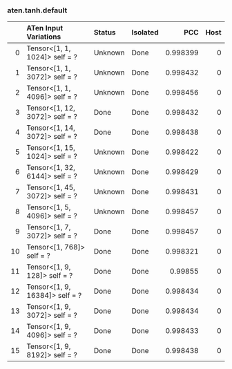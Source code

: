 ### aten.tanh.default
|    | ATen Input Variations          | Status   | Isolated   |      PCC |   Host |
|---:|:-------------------------------|:---------|:-----------|---------:|-------:|
|  0 | Tensor<[1, 1, 1024]> self = ?  | Unknown  | Done       | 0.998399 |      0 |
|  1 | Tensor<[1, 1, 3072]> self = ?  | Unknown  | Done       | 0.998432 |      0 |
|  2 | Tensor<[1, 1, 4096]> self = ?  | Unknown  | Done       | 0.998456 |      0 |
|  3 | Tensor<[1, 12, 3072]> self = ? | Done     | Done       | 0.998432 |      0 |
|  4 | Tensor<[1, 14, 3072]> self = ? | Done     | Done       | 0.998438 |      0 |
|  5 | Tensor<[1, 15, 1024]> self = ? | Unknown  | Done       | 0.998422 |      0 |
|  6 | Tensor<[1, 32, 6144]> self = ? | Unknown  | Done       | 0.998429 |      0 |
|  7 | Tensor<[1, 45, 3072]> self = ? | Unknown  | Done       | 0.998431 |      0 |
|  8 | Tensor<[1, 5, 4096]> self = ?  | Unknown  | Done       | 0.998457 |      0 |
|  9 | Tensor<[1, 7, 3072]> self = ?  | Done     | Done       | 0.998457 |      0 |
| 10 | Tensor<[1, 768]> self = ?      | Done     | Done       | 0.998321 |      0 |
| 11 | Tensor<[1, 9, 128]> self = ?   | Done     | Done       | 0.99855  |      0 |
| 12 | Tensor<[1, 9, 16384]> self = ? | Done     | Done       | 0.998434 |      0 |
| 13 | Tensor<[1, 9, 3072]> self = ?  | Done     | Done       | 0.998434 |      0 |
| 14 | Tensor<[1, 9, 4096]> self = ?  | Done     | Done       | 0.998433 |      0 |
| 15 | Tensor<[1, 9, 8192]> self = ?  | Done     | Done       | 0.998438 |      0 |

